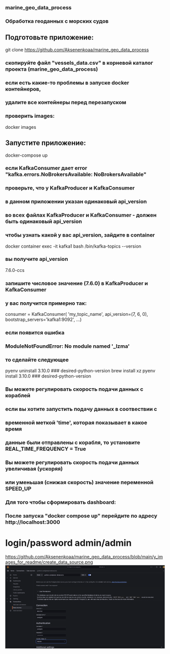### marine_geo_data_process
### Обработка геоданных с морских судов


## Подготовьте приложение:
git clone https://github.com/Aksenenkoaa/marine_geo_data_process
### скопируйте файл "vessels_data.csv" в корневой каталог проекта (marine_geo_data_process)
### если есть какие-то проблемы в запуске docker контейнеров, 
### удалите все контейнеры перед перезапуском
[//]: # (docker stop $&#40;docker ps -aq&#41; && docker rm $&#40;docker ps -aq&#41; && docker ps -a)
[//]: # (docker rmi $&#40;docker images | egrep 'producer_ship|consumer_ship|consumer_alert'&#41;)
### проверить images:
docker images


## Запустите приложение:
docker-compose up
### если KafkaConsumer дает error "kafka.errors.NoBrokersAvailable: NoBrokersAvailable"
### проверьте, что у KafkaProducer и KafkaConsumer 
### в данном приложении указан одинаковый api_version
### во всех файлах KafkaProducer и KafkaConsumer - должен быть одинаковый api_version
### чтобы узнать какой у вас api_version, зайдите в container
docker container exec -it kafka1 bash
/bin/kafka-topics --version
### вы получите api_version
7.6.0-ccs
### запишите числовое значение (7.6.0) в KafkaProducer и KafkaConsumer
### у вас получится примерно так:
consumer = KafkaConsumer(
'my_topic_name',
api_version=(7, 6, 0),
bootstrap_servers='kafka1:9092',
...)

### если появится ошибка
### ModuleNotFoundError: No module named '_lzma'
### то сделайте следующее
pyenv uninstall 3.10.0 ### desired-python-version
brew install xz
pyenv install 3.10.0 ### desired-python-version

### Вы можете регулировать скорость подачи данных с кораблей
### если вы хотите запустить подачу данных в соотвествии с 
### временной меткой 'time', которая показывает в какое время 
### данные были отправлены с корабля, то установите REAL_TIME_FREQUENCY = True
### Вы можете регулировать скорость подачи данных увеличивая (ускоряя)
### или уменьшая (снижая скорость) значение переменной SPEED_UP


### Для того чтобы сформировать dashboard:
### После запуска "docker compose up" перейдите по адресу http://localhost:3000
# login/password admin/admin

https://github.com/Aksenenkoaa/marine_geo_data_process/blob/main/y_images_for_readme/create_data_source.png
![myimage-alt-tag](https://github.com/Aksenenkoaa/marine_geo_data_process/blob/main/y_images_for_readme/create_data_source.png)